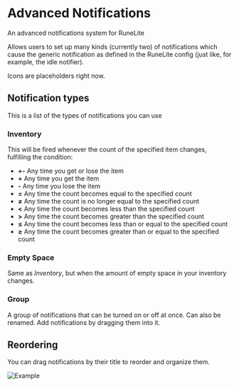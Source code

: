 # Advanced Notifications

An advanced notifications system for RuneLite

Allows users to set up many kinds (currently two) of notifications which
cause the generic notification as defined in the RuneLite config (just
like, for example, the idle notifier).

Icons are placeholders right now.

## Notification types

This is a list of the types of notifications you can use

### Inventory

This will be fired whenever the count of the specified item changes,
fulfilling the condition:

* **+-** Any time you get or lose the item
* **+** Any time you get the item
* **-** Any time you lose the item
* **=** Any time the count becomes equal to the specified count
* **≠** Any time the count is no longer equal to the specified count
* **<** Any time the count becomes less than the specified count
* **>** Any time the count becomes greater than the specified count
* **≤** Any time the count becomes less than or equal to the specified
  count
* **≥** Any time the count becomes greater than or equal to the
  specified count

### Empty Space

Same as *Inventory*, but when the amount of empty space in your
inventory changes.

### Group

A group of notifications that can be turned on or off at once. Can also
be renamed. Add notifications by dragging them into it.

## Reordering

You can drag notifications by their title to reorder and organize them.

![Example](https://i.imgur.com/hgwMLUS.gif)
